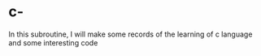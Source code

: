 # c-
In this subroutine, I will make some records of the learning of c language and some interesting code
